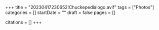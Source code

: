 +++
title = "20230417230652!Chuckepedialogo.avif"
tags = ["Photos"]
categories = []
startDate = ""
draft = false
pages = []

citations = []
+++
